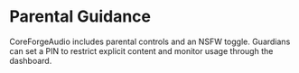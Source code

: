 # Parental Guidance

CoreForgeAudio includes parental controls and an NSFW toggle. Guardians can set a PIN to restrict explicit content and monitor usage through the dashboard.
